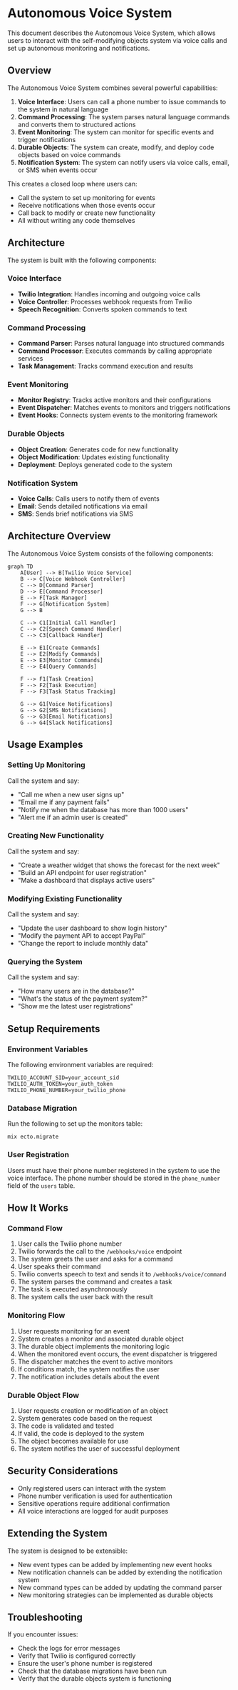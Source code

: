 # Autonomous Voice System

This document describes the Autonomous Voice System, which allows users to interact with the self-modifying objects system via voice calls and set up autonomous monitoring and notifications.

## Overview

The Autonomous Voice System combines several powerful capabilities:

1. **Voice Interface**: Users can call a phone number to issue commands to the system in natural language
2. **Command Processing**: The system parses natural language commands and converts them to structured actions
3. **Event Monitoring**: The system can monitor for specific events and trigger notifications
4. **Durable Objects**: The system can create, modify, and deploy code objects based on voice commands
5. **Notification System**: The system can notify users via voice calls, email, or SMS when events occur

This creates a closed loop where users can:
- Call the system to set up monitoring for events
- Receive notifications when those events occur
- Call back to modify or create new functionality
- All without writing any code themselves

## Architecture

The system is built with the following components:

### Voice Interface

- **Twilio Integration**: Handles incoming and outgoing voice calls
- **Voice Controller**: Processes webhook requests from Twilio
- **Speech Recognition**: Converts spoken commands to text

### Command Processing

- **Command Parser**: Parses natural language into structured commands
- **Command Processor**: Executes commands by calling appropriate services
- **Task Management**: Tracks command execution and results

### Event Monitoring

- **Monitor Registry**: Tracks active monitors and their configurations
- **Event Dispatcher**: Matches events to monitors and triggers notifications
- **Event Hooks**: Connects system events to the monitoring framework

### Durable Objects

- **Object Creation**: Generates code for new functionality
- **Object Modification**: Updates existing functionality
- **Deployment**: Deploys generated code to the system

### Notification System

- **Voice Calls**: Calls users to notify them of events
- **Email**: Sends detailed notifications via email
- **SMS**: Sends brief notifications via SMS

## Architecture Overview

The Autonomous Voice System consists of the following components:

```mermaid
graph TD
    A[User] --> B[Twilio Voice Service]
    B --> C[Voice Webhook Controller]
    C --> D[Command Parser]
    D --> E[Command Processor]
    E --> F[Task Manager]
    F --> G[Notification System]
    G --> B
    
    C --> C1[Initial Call Handler]
    C --> C2[Speech Command Handler]
    C --> C3[Callback Handler]
    
    E --> E1[Create Commands]
    E --> E2[Modify Commands]
    E --> E3[Monitor Commands]
    E --> E4[Query Commands]
    
    F --> F1[Task Creation]
    F --> F2[Task Execution]
    F --> F3[Task Status Tracking]
    
    G --> G1[Voice Notifications]
    G --> G2[SMS Notifications]
    G --> G3[Email Notifications]
    G --> G4[Slack Notifications]
```

## Usage Examples

### Setting Up Monitoring

Call the system and say:

- "Call me when a new user signs up"
- "Email me if any payment fails"
- "Notify me when the database has more than 1000 users"
- "Alert me if an admin user is created"

### Creating New Functionality

Call the system and say:

- "Create a weather widget that shows the forecast for the next week"
- "Build an API endpoint for user registration"
- "Make a dashboard that displays active users"

### Modifying Existing Functionality

Call the system and say:

- "Update the user dashboard to show login history"
- "Modify the payment API to accept PayPal"
- "Change the report to include monthly data"

### Querying the System

Call the system and say:

- "How many users are in the database?"
- "What's the status of the payment system?"
- "Show me the latest user registrations"

## Setup Requirements

### Environment Variables

The following environment variables are required:

```
TWILIO_ACCOUNT_SID=your_account_sid
TWILIO_AUTH_TOKEN=your_auth_token
TWILIO_PHONE_NUMBER=your_twilio_phone
```

### Database Migration

Run the following to set up the monitors table:

```
mix ecto.migrate
```

### User Registration

Users must have their phone number registered in the system to use the voice interface. The phone number should be stored in the `phone_number` field of the `users` table.

## How It Works

### Command Flow

1. User calls the Twilio phone number
2. Twilio forwards the call to the `/webhooks/voice` endpoint
3. The system greets the user and asks for a command
4. User speaks their command
5. Twilio converts speech to text and sends it to `/webhooks/voice/command`
6. The system parses the command and creates a task
7. The task is executed asynchronously
8. The system calls the user back with the result

### Monitoring Flow

1. User requests monitoring for an event
2. System creates a monitor and associated durable object
3. The durable object implements the monitoring logic
4. When the monitored event occurs, the event dispatcher is triggered
5. The dispatcher matches the event to active monitors
6. If conditions match, the system notifies the user
7. The notification includes details about the event

### Durable Object Flow

1. User requests creation or modification of an object
2. System generates code based on the request
3. The code is validated and tested
4. If valid, the code is deployed to the system
5. The object becomes available for use
6. The system notifies the user of successful deployment

## Security Considerations

- Only registered users can interact with the system
- Phone number verification is used for authentication
- Sensitive operations require additional confirmation
- All voice interactions are logged for audit purposes

## Extending the System

The system is designed to be extensible:

- New event types can be added by implementing new event hooks
- New notification channels can be added by extending the notification system
- New command types can be added by updating the command parser
- New monitoring strategies can be implemented as durable objects

## Troubleshooting

If you encounter issues:

- Check the logs for error messages
- Verify that Twilio is configured correctly
- Ensure the user's phone number is registered
- Check that the database migrations have been run
- Verify that the durable objects system is functioning
